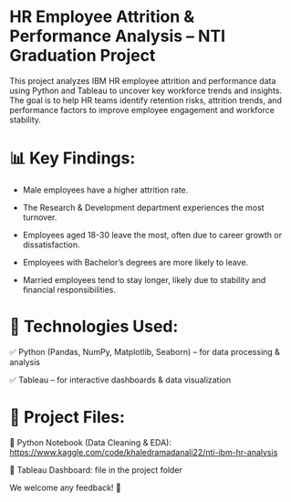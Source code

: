 # HR Employee Attrition & Performance Analysis – NTI Graduation Project
This project analyzes IBM HR employee attrition and performance data using Python and Tableau to uncover key workforce trends and insights. The goal is to help HR teams identify retention risks, attrition trends, and performance factors to improve employee engagement and workforce stability.

# 📊 Key Findings:
* Male employees have a higher attrition rate.

* The Research & Development department experiences the most turnover.

* Employees aged 18-30 leave the most, often due to career growth or dissatisfaction.

* Employees with Bachelor’s degrees are more likely to leave.

* Married employees tend to stay longer, likely due to stability and financial responsibilities.

# 🔧 Technologies Used:

✅ Python (Pandas, NumPy, Matplotlib, Seaborn) – for data processing & analysis

✅ Tableau – for interactive dashboards & data visualization

# 📂 Project Files:

🔗 Python Notebook (Data Cleaning & EDA): https://www.kaggle.com/code/khaledramadanali22/nti-ibm-hr-analysis

🔗 Tableau Dashboard: file in the project folder 

We welcome any feedback! 🚀
